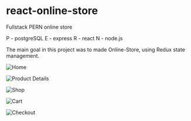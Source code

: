 # react-online-store
Fullstack PERN online store

P - postgreSQL
E - express
R - react
N - node.js

The main goal in this project was to made Online-Store, using Redux state management.

![Home](https://user-images.githubusercontent.com/95703321/177034462-a8abf3ae-4281-40b2-9576-3eeef7ede5ea.jpg)



![Product Details](https://user-images.githubusercontent.com/95703321/177034474-ff4218fc-30a0-4b98-b283-4dd8d6f25d7c.jpg)



![Shop](https://user-images.githubusercontent.com/95703321/177034478-f43a88ca-324e-4db4-8781-1a15d937ed21.jpg)



![Cart](https://user-images.githubusercontent.com/95703321/177034481-b0b4d8e1-66b0-4e57-bd0e-2d4d20d76bb6.jpg)



![Checkout](https://user-images.githubusercontent.com/95703321/177034485-37f20994-fab6-4904-a95b-0a524d11d888.jpg)
